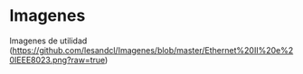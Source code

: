 # Imagenes
Imagenes de utilidad
(https://github.com/lesandcl/Imagenes/blob/master/Ethernet%20II%20e%20IEEE8023.png?raw=true)
